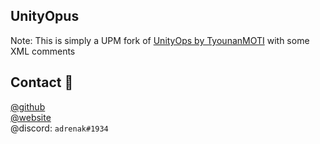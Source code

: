 ## UnityOpus
Note: This is simply a UPM fork of [UnityOps by TyounanMOTI](https://github.com/TyounanMOTI/UnityOpus) with some XML comments

## Contact 👥
[@github](https://www.github.com/adrenak)  
[@website](http://www.vatsalambastha.com)  
@discord: `adrenak#1934`